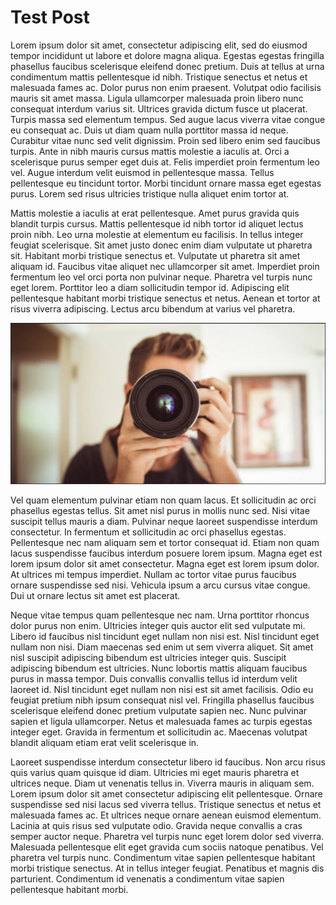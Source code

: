 # Test Post

Lorem ipsum dolor sit amet, consectetur adipiscing elit, sed do eiusmod tempor incididunt ut labore et dolore magna aliqua. Egestas egestas fringilla phasellus faucibus scelerisque eleifend donec pretium. Duis at tellus at urna condimentum mattis pellentesque id nibh. Tristique senectus et netus et malesuada fames ac. Dolor purus non enim praesent. Volutpat odio facilisis mauris sit amet massa. Ligula ullamcorper malesuada proin libero nunc consequat interdum varius sit. Ultrices gravida dictum fusce ut placerat. Turpis massa sed elementum tempus. Sed augue lacus viverra vitae congue eu consequat ac. Duis ut diam quam nulla porttitor massa id neque. Curabitur vitae nunc sed velit dignissim. Proin sed libero enim sed faucibus turpis. Ante in nibh mauris cursus mattis molestie a iaculis at. Orci a scelerisque purus semper eget duis at. Felis imperdiet proin fermentum leo vel. Augue interdum velit euismod in pellentesque massa. Tellus pellentesque eu tincidunt tortor. Morbi tincidunt ornare massa eget egestas purus. Lorem sed risus ultricies tristique nulla aliquet enim tortor at.

Mattis molestie a iaculis at erat pellentesque. Amet purus gravida quis blandit turpis cursus. Mattis pellentesque id nibh tortor id aliquet lectus proin nibh. Leo urna molestie at elementum eu facilisis. In tellus integer feugiat scelerisque. Sit amet justo donec enim diam vulputate ut pharetra sit. Habitant morbi tristique senectus et. Vulputate ut pharetra sit amet aliquam id. Faucibus vitae aliquet nec ullamcorper sit amet. Imperdiet proin fermentum leo vel orci porta non pulvinar neque. Pharetra vel turpis nunc eget lorem. Porttitor leo a diam sollicitudin tempor id. Adipiscing elit pellentesque habitant morbi tristique senectus et netus. Aenean et tortor at risus viverra adipiscing. Lectus arcu bibendum at varius vel pharetra.

![Image](stock-image.PNG)

Vel quam elementum pulvinar etiam non quam lacus. Et sollicitudin ac orci phasellus egestas tellus. Sit amet nisl purus in mollis nunc sed. Nisi vitae suscipit tellus mauris a diam. Pulvinar neque laoreet suspendisse interdum consectetur. In fermentum et sollicitudin ac orci phasellus egestas. Pellentesque nec nam aliquam sem et tortor consequat id. Etiam non quam lacus suspendisse faucibus interdum posuere lorem ipsum. Magna eget est lorem ipsum dolor sit amet consectetur. Magna eget est lorem ipsum dolor. At ultrices mi tempus imperdiet. Nullam ac tortor vitae purus faucibus ornare suspendisse sed nisi. Vehicula ipsum a arcu cursus vitae congue. Dui ut ornare lectus sit amet est placerat.

Neque vitae tempus quam pellentesque nec nam. Urna porttitor rhoncus dolor purus non enim. Ultricies integer quis auctor elit sed vulputate mi. Libero id faucibus nisl tincidunt eget nullam non nisi est. Nisl tincidunt eget nullam non nisi. Diam maecenas sed enim ut sem viverra aliquet. Sit amet nisl suscipit adipiscing bibendum est ultricies integer quis. Suscipit adipiscing bibendum est ultricies. Nunc lobortis mattis aliquam faucibus purus in massa tempor. Duis convallis convallis tellus id interdum velit laoreet id. Nisl tincidunt eget nullam non nisi est sit amet facilisis. Odio eu feugiat pretium nibh ipsum consequat nisl vel. Fringilla phasellus faucibus scelerisque eleifend donec pretium vulputate sapien nec. Nunc pulvinar sapien et ligula ullamcorper. Netus et malesuada fames ac turpis egestas integer eget. Gravida in fermentum et sollicitudin ac. Maecenas volutpat blandit aliquam etiam erat velit scelerisque in.

Laoreet suspendisse interdum consectetur libero id faucibus. Non arcu risus quis varius quam quisque id diam. Ultricies mi eget mauris pharetra et ultrices neque. Diam ut venenatis tellus in. Viverra mauris in aliquam sem. Lorem ipsum dolor sit amet consectetur adipiscing elit pellentesque. Ornare suspendisse sed nisi lacus sed viverra tellus. Tristique senectus et netus et malesuada fames ac. Et ultrices neque ornare aenean euismod elementum. Lacinia at quis risus sed vulputate odio. Gravida neque convallis a cras semper auctor neque. Pharetra vel turpis nunc eget lorem dolor sed viverra. Malesuada pellentesque elit eget gravida cum sociis natoque penatibus. Vel pharetra vel turpis nunc. Condimentum vitae sapien pellentesque habitant morbi tristique senectus. At in tellus integer feugiat. Penatibus et magnis dis parturient. Condimentum id venenatis a condimentum vitae sapien pellentesque habitant morbi.